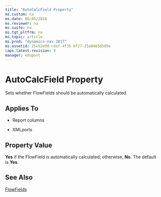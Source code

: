 ```yaml
---
title: "AutoCalcField Property"
ms.custom: na
ms.date: 06/05/2016
ms.reviewer: na
ms.suite: na
ms.tgt_pltfrm: na
ms.topic: article
ms.prod: "dynamics-nav-2017"
ms.assetid: 25e52e9d-cdaf-4f35-bf27-25a8465d595e
caps.latest.revision: 9
manager: edupont
---
```

# AutoCalcField Property
Sets whether FlowFields should be automatically calculated.  
  
## Applies To  
  
-   Report columns  
  
-   XMLports  
  
## Property Value  
 **Yes** if the FlowField is automatically calculated; otherwise, **No**. The default is **Yes**.  
  
## See Also  
 [FlowFields](FlowFields.md)